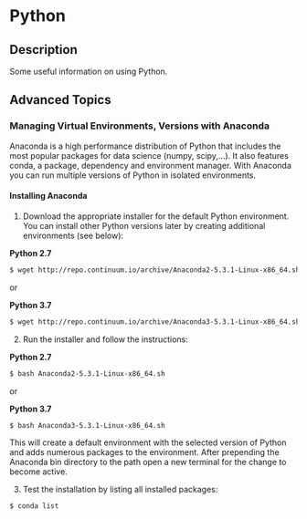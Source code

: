 # Python

## Description

Some useful information on using Python.

## Advanced Topics

### Managing Virtual Environments, Versions with Anaconda

Anaconda is a high performance distribution of Python that includes the most popular packages for data science (numpy, scipy,...). It also features conda, a package, dependency and environment manager. With Anaconda you can run multiple versions of Python in isolated environments.

#### Installing Anaconda

1. Download the appropriate installer for the default Python environment. You can install other Python versions later by creating additional environments (see below):

**Python 2.7**

```Bash
$ wget http://repo.continuum.io/archive/Anaconda2-5.3.1-Linux-x86_64.sh
```

or


**Python 3.7**

```Bash
$ wget http://repo.continuum.io/archive/Anaconda3-5.3.1-Linux-x86_64.sh
```

2. Run the installer and follow the instructions:

**Python 2.7**

```Bash
$ bash Anaconda2-5.3.1-Linux-x86_64.sh
```

or

**Python 3.7**

```Bash
$ bash Anaconda3-5.3.1-Linux-x86_64.sh
```

This will create a default environment with the selected version of Python and adds numerous packages to the environment. After prepending the Anaconda bin directory to the path open a new terminal for the change to become active.

3. Test the installation by listing all installed packages:

```Bash
$ conda list
```
